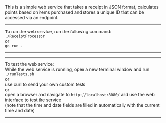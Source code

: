 This is a simple web service that takes a receipt in JSON format, calculates points based on items purchased and stores a unique ID that can be accessed via an endpoint.

---

To run the web service, run the following command:  
`./ReceiptProcessor`  
or  
`go run .`

---

---

To test the web service:  
While the web service is running, open a new terminal window and run  
`./runTests.sh`  
or  
use curl to send your own custom tests  
or  
open a browser and navigate to `http://localhost:8080/` and use the web interface to test the service  
(note that the time and date fields are filled in automatically with the current time and date)

---
